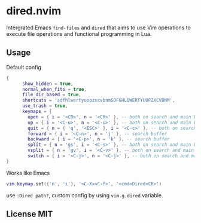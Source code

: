 # dired.nvim

Intergrated Emacs `find-files` and `dired` that aims to use Vim operations to
execute file operations and functional programming in Lua.

## Usage

Default config

```lua
{
      show_hidden = true,
      normal_when_fits = true,
      file_dir_based = true,
      shortcuts = 'sdfhlwertyuopzxcvbnmSDFGHLQWERTYUOPZXCVBNM',
      use_trash = true,
      keymaps = {
        open = { i = '<CR>', n = '<CR>' }, -- both on search and main buffer
        up = { i = '<C-u>', n = '<C-u>' }, -- both on search and main buffer
        quit = { n = { 'q', '<ESC>' }, i = '<C-c>' }, -- both on search and main buffer
        forward = { i = '<C-n>', n = 'j' }, -- search buffer
        backward = { i = '<C-p>', n = 'k' }, -- search buffer
        split = { n = 'gs', i = '<C-s>' }, -- both on search and main buffer
        vsplit = { n = 'gv', i = '<C-v>' }, -- both on search and main buffer
        switch = { i = '<C-j>', n = '<C-j>' }, -- both on search and main buffer
}
```

Works like Emacs

```lua
vim.keymap.set({'n', 'i'}, '<C-X><C-f>', '<cmd>Dired<CR>')
```

use `:Dired path?`, custom config by using `vim.g.dired` variable.

## License MIT
